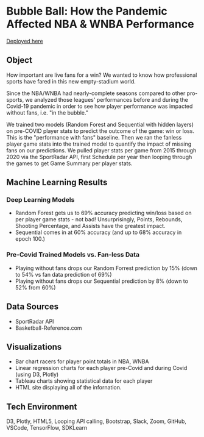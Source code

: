 # Bubble Ball: How the Pandemic Affected NBA & WNBA Performance
[Deployed here](https://sarahgrant11.github.io/Covid-Impact-NBA-WNBA/)

## Object 
How important are live fans for a win? We wanted to know how professional sports have fared in this new empty-stadium world. 

Since the NBA/WNBA had nearly-complete seasons compared to other pro-sports, we analyzed those leagues' performances before and during the Covid-19 pandemic in order to see how player performance was impacted without fans, i.e. "in the bubble." 

We trained two models (Random Forest and Sequential with hidden layers) on pre-COVID player stats to predict the outcome of the game: win or loss. This is the "performance with fans" baseline. Then we ran the fanless player game stats into the trained model to quantify the impact of missing fans on our predictions. We pulled player stats per game from 2015 through 2020 via the SportRadar API, first Schedule per year then looping through the games to get Game Summary per player stats.

## Machine Learning Results

### Deep Learning Models
* Random Forest gets us to 69% accuracy predicting win/loss based on per player game stats - not bad! Unsurprisingly, Points, Rebounds, Shooting Percentage, and Assists have the greatest impact.
* Sequential comes in at 60% accuracy (and up to 68% accuracy in epoch 100.)

### Pre-Covid Trained Models vs. Fan-less Data
* Playing without fans drops our Random Forrest prediction by 15% (down to 54% vs fan data prediction of 69%)
* Playing without fans drops our Sequential prediction by 8% (down to 52% from 60%)

## Data Sources 
* SportRadar API
* Basketball-Reference.com

## Visualizations 
* Bar chart racers for player point totals in NBA, WNBA
* Linear regression charts for each player pre-Covid and during Covid (using D3, Plotly)
* Tableau charts showing statistical data for each player
* HTML site displaying all of the infornation. 

## Tech Environment 
D3, Plotly,  HTML5, Looping API calling, Bootstrap, Slack, Zoom, GitHub, VSCode, TensorFlow, SDKLearn 
